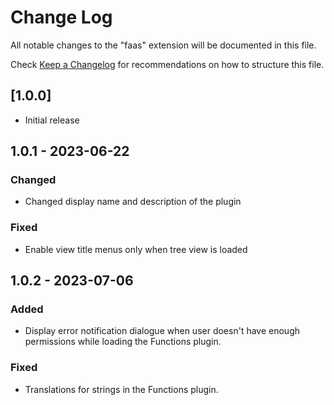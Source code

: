 # Change Log

All notable changes to the "faas" extension will be documented in this file.

Check [Keep a Changelog](http://keepachangelog.com/) for recommendations on how to structure this file.

## [1.0.0]

- Initial release

## 1.0.1 - 2023-06-22

### Changed

- Changed display name and description of the plugin

### Fixed

- Enable view title menus only when tree view is loaded

## 1.0.2 - 2023-07-06

### Added

- Display error notification dialogue when user doesn't have enough permissions while loading the Functions plugin.

### Fixed

- Translations for strings in the Functions plugin.
